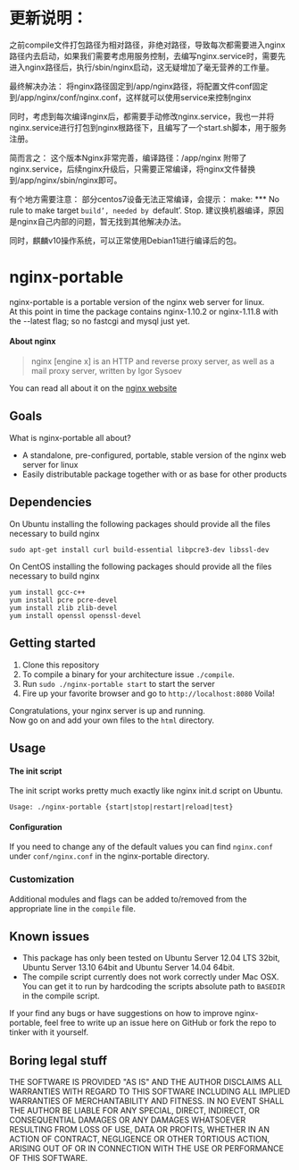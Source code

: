 更新说明：
==============
之前compile文件打包路径为相对路径，非绝对路径，导致每次都需要进入nginx路径内去启动，如果我们需要考虑用服务控制，去编写nginx.service时，需要先进入nginx路径后，执行/sbin/nginx启动，这无疑增加了毫无营养的工作量。

最终解决办法：
将nginx路径固定到/app/nginx路径，将配置文件conf固定到/app/nginx/conf/nginx.conf，这样就可以使用service来控制nginx

同时，考虑到每次编译nginx后，都需要手动修改nginx.service，我也一并将nginx.service进行打包到nginx根路径下，且编写了一个start.sh脚本，用于服务注册。

简而言之：
这个版本Nginx非常完善，编译路径：/app/nginx 附带了nginx.service，后续nginx升级后，只需要正常编译，将nginx文件替换到/app/nginx/sbin/nginx即可。

有个地方需要注意：
部分centos7设备无法正常编译，会提示：
make: *** No rule to make target `build’, needed by `default’. Stop.
建议换机器编译，原因是nginx自己内部的问题，暂无找到其他解决办法。

同时，麒麟v10操作系统，可以正常使用Debian11进行编译后的包。

nginx-portable
==============

nginx-portable is a portable version of the nginx web server for linux.  
At this point in time the package contains nginx-1.10.2 or nginx-1.11.8 with the --latest flag; so no fastcgi and mysql just yet.

#### About nginx

> nginx [engine x] is an HTTP and reverse proxy server, as well as a mail proxy server, written by Igor Sysoev  

You can read all about it on the [nginx website](http://nginx.org/en/)  

## Goals
What is nginx-portable all about?
* A standalone, pre-configured, portable, stable version of the nginx web server for linux
* Easily distributable package together with or as base for other products

## Dependencies
On Ubuntu installing the following packages should provide all the files necessary to build nginx
```
sudo apt-get install curl build-essential libpcre3-dev libssl-dev
```
On CentOS installing the following packages should provide all the files necessary to build nginx
```
yum install gcc-c++
yum install pcre pcre-devel
yum install zlib zlib-devel
yum install openssl openssl-devel
```

## Getting started
1. Clone this repository
2. To compile a binary for your architecture issue `./compile`.
3. Run `sudo ./nginx-portable start` to start the server
4. Fire up your favorite browser and go to `http://localhost:8080`
Voila!

Congratulations, your nginx server is up and running.  
Now go on and add your own files to the `html` directory.

## Usage

#### The init script
The init script works pretty much exactly like nginx init.d script on Ubuntu.
```
Usage: ./nginx-portable {start|stop|restart|reload|test}
```

#### Configuration
If you need to change any of the default values you can find `nginx.conf` under
`conf/nginx.conf` in the nginx-portable directory.

### Customization
Additional modules and flags can be added to/removed from the appropriate line in the `compile` file.

## Known issues
* This package has only been tested on Ubuntu Server 12.04 LTS 32bit, Ubuntu Server 13.10 64bit and Ubuntu Server 14.04 64bit.
* The compile script currently does not work correctly under Mac OSX. You can get it to run by hardcoding the scripts absolute path to `BASEDIR` in the compile script.

If your find any bugs or have suggestions on how to improve nginx-portable, feel free to write up an issue here on GitHub or fork the repo to tinker with it yourself.

## Boring legal stuff

THE SOFTWARE IS PROVIDED "AS IS" AND THE AUTHOR DISCLAIMS ALL WARRANTIES WITH REGARD TO THIS SOFTWARE INCLUDING ALL IMPLIED WARRANTIES OF MERCHANTABILITY AND FITNESS. IN NO EVENT SHALL THE AUTHOR BE LIABLE FOR ANY SPECIAL, DIRECT, INDIRECT, OR CONSEQUENTIAL DAMAGES OR ANY DAMAGES WHATSOEVER RESULTING FROM LOSS OF USE, DATA OR PROFITS, WHETHER IN AN ACTION OF CONTRACT, NEGLIGENCE OR OTHER TORTIOUS ACTION, ARISING OUT OF OR IN CONNECTION WITH THE USE OR PERFORMANCE OF THIS SOFTWARE.
